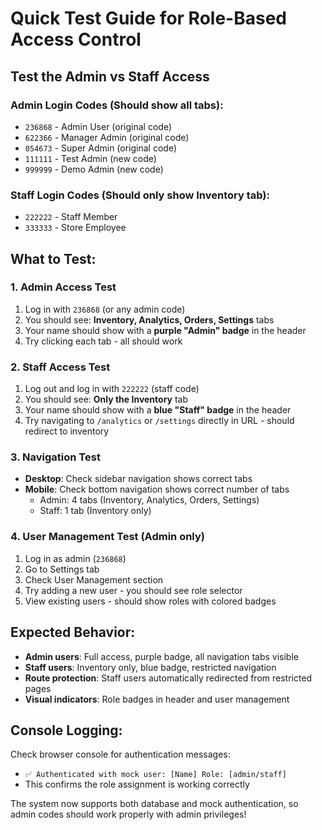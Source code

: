 # Quick Test Guide for Role-Based Access Control

## Test the Admin vs Staff Access

### Admin Login Codes (Should show all tabs):
- `236868` - Admin User (original code)
- `622366` - Manager Admin (original code) 
- `054673` - Super Admin (original code)
- `111111` - Test Admin (new code)
- `999999` - Demo Admin (new code)

### Staff Login Codes (Should only show Inventory tab):
- `222222` - Staff Member
- `333333` - Store Employee

## What to Test:

### 1. Admin Access Test
1. Log in with `236868` (or any admin code)
2. You should see: **Inventory, Analytics, Orders, Settings** tabs
3. Your name should show with a **purple "Admin" badge** in the header
4. Try clicking each tab - all should work

### 2. Staff Access Test  
1. Log out and log in with `222222` (staff code)
2. You should see: **Only the Inventory** tab
3. Your name should show with a **blue "Staff" badge** in the header
4. Try navigating to `/analytics` or `/settings` directly in URL - should redirect to inventory

### 3. Navigation Test
- **Desktop**: Check sidebar navigation shows correct tabs
- **Mobile**: Check bottom navigation shows correct number of tabs
  - Admin: 4 tabs (Inventory, Analytics, Orders, Settings)
  - Staff: 1 tab (Inventory only)

### 4. User Management Test (Admin only)
1. Log in as admin (`236868`)
2. Go to Settings tab
3. Check User Management section
4. Try adding a new user - you should see role selector
5. View existing users - should show roles with colored badges

## Expected Behavior:
- **Admin users**: Full access, purple badge, all navigation tabs visible
- **Staff users**: Inventory only, blue badge, restricted navigation
- **Route protection**: Staff users automatically redirected from restricted pages
- **Visual indicators**: Role badges in header and user management

## Console Logging:
Check browser console for authentication messages:
- `✅ Authenticated with mock user: [Name] Role: [admin/staff]`
- This confirms the role assignment is working correctly

The system now supports both database and mock authentication, so admin codes should work properly with admin privileges!
